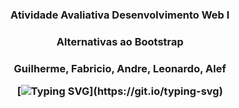   <h3 align="center">
Atividade Avaliativa Desenvolvimento Web I <p align="left">

  <h3 align="center">
  Alternativas ao Bootstrap

<p align="left">  <h3 align="center">
Guilherme, Fabricio, Andre, Leonardo, Alef 

  [![Typing SVG](https://readme-typing-svg.demolab.com?font=Poppins&weight=100&size=22&duration=4998&pause=998&color=F7F004&random=false&width=435&lines=Gamics.com...)](https://git.io/typing-svg)